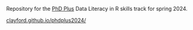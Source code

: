 Repository for the [PhD Plus](https://phdplus.virginia.edu/) Data Literacy in R skills track for spring 2024.

[clayford.github.io/phdplus2024/](clayford.github.io/phdplus2024/)
